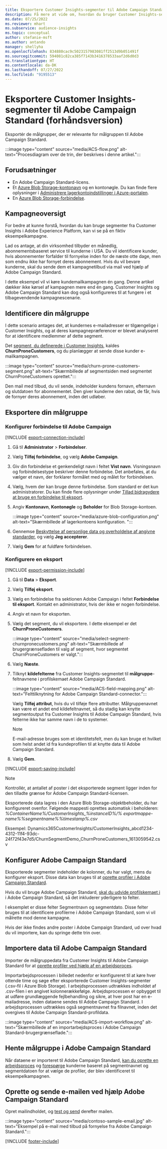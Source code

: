 ```yaml
---
title: Eksportere Customer Insights-segmenter til Adobe Campaign Standard (forhåndsversion)
description: Få mere at vide om, hvordan du bruger Customer Insights-segmenter i Adobe Campaign Standard.
ms.date: 07/25/2022
ms.reviewer: mhart
ms.subservice: audience-insights
ms.topic: conceptual
author: stefanie-msft
ms.author: antando
manager: shellyha
ms.openlocfilehash: 834880cac9c5023157983081ff2513d9b051491f
ms.sourcegitcommit: 594081c82ca385f7143b3416378533aaf2d6d0d3
ms.translationtype: HT
ms.contentlocale: da-DK
ms.lasthandoff: 07/27/2022
ms.locfileid: "9195513"
---
```

# <a name="export-customer-insights-segments-to-adobe-campaign-standard-preview"></a>Eksportere Customer Insights-segmenter til Adobe Campaign Standard (forhåndsversion)

Eksportér de målgrupper, der er relevante for målgruppen til Adobe Campaign Standard.

:::image type="content" source="media/ACS-flow.png" alt-text="Procesdiagram over de trin, der beskrives i denne artikel.":::

## <a name="prerequisites"></a>Forudsætninger

- En Adobe Campaign Standard-licens.
- Et [Azure Blob Storage-kontonavn](/azure/storage/blobs/create-data-lake-storage-account) og en kontonøgle. Du kan finde flere oplysninger i [Administrere lagerkontoindstillinger i Azure-portalen](/azure/storage/common/storage-account-manage).
- En [Azure Blob Storage-forbindelse](/azure/storage/blobs/storage-quickstart-blobs-portal#create-a-container).

## <a name="campaign-overview"></a>Kampagneoversigt

For bedre at kunne forstå, hvordan du kan bruge segmenter fra Customer Insights i Adobe Experience Platform, kan vi se på en fiktiv eksempelkampagne.

Lad os antage, at din virksomhed tilbyder en månedlig, abonnementsbaseret service til kunderne i USA. Du vil identificere kunder, hvis abonnementer forfalder til fornyelse inden for de næste otte dage, men som endnu ikke har fornyet deres abonnement. Hvis du vil bevare kunderne, skal du sende dem et kampagnetilbud via mail ved hjælp af Adobe Campaign Standard.

I dette eksempel vil vi køre kundemailkampagnen én gang. Denne artikel dækker ikke kørsel af kampagnen mere end én gang. Customer Insights og Adobe Campaign Standard kan dog også konfigureres til at fungere i et tilbagevendende kampagnescenarie.

## <a name="identify-your-target-audience"></a>Identificere din målgruppe

I dette scenario antages det, at kundernes e-mailadresser er tilgængelige i Customer Insights, og at deres kampagnepræferencer er blevet analyseret for at identificere medlemmer af dette segment.

Det [segment, du definerede i Customer Insights](segments.md), kaldes **ChurnProneCustomers**, og du planlægger at sende disse kunder e-mailkampagnen.

:::image type="content" source="media/churn-prone-customers-segment.png" alt-text="Skærmbillede af segmentsiden med segmentet ChurnProneCustomers oprettet.":::

Den mail med tilbud, du vil sende, indeholder kundens fornavn, efternavn og slutdatoen for abonnementet. Den giver kunderne den rabat, de får, hvis de fornyer deres abonnement, inden det udløber.

## <a name="export-your-target-audience"></a>Eksportere din målgruppe

### <a name="set-up-connection-to-adobe-campaign"></a>Konfigurer forbindelse til Adobe Campaign

[!INCLUDE [export-connection-include](includes/export-connection-admn.md)]

1. Gå til **Administrator** > **Forbindelser**.

1. Vælg **Tilføj forbindelse**, og vælg **Adobe Campaign**.

1. Giv din forbindelse et genkendeligt navn i feltet **Vist navn**. Visningsnavn og forbindelsestype beskriver denne forbindelse. Det anbefales, at du vælger et navn, der forklarer formålet med og målet for forbindelsen.

1. Vælg, hvem der kan bruge denne forbindelse. Som standard er det kun administratorer. Du kan finde flere oplysninger under [Tillad bidragydere at bruge en forbindelse til eksport](connections.md#allow-contributors-to-use-a-connection-for-exports).

1. Angiv **Kontonavn**, **Kontonøgle** og **Beholder** for Blob Storage-kontoen.  

   :::image type="content" source="media/azure-blob-configuration.png" alt-text="Skærmbillede af lagerkontoens konfiguration. ":::

1. Gennemse [Beskyttelse af personlige data og overholdelse af angivne standarder](connections.md#data-privacy-and-compliance), og vælg **Jeg accepterer**.

1. Vælg **Gem** for at fuldføre forbindelsen.

### <a name="configure-an-export"></a>Konfigurere en eksport

[!INCLUDE [export-permission-include](includes/export-permission.md)]

1. Gå til **Data** > **Eksport**.

1. Vælg **Tilføj eksport**.

1. Vælg en forbindelse fra sektionen Adobe Campaign i feltet **Forbindelse til eksport**. Kontakt en administrator, hvis der ikke er nogen forbindelse.

1. Angiv et navn for eksporten.

1. Vælg det segment, du vil eksportere. I dette eksempel er det **ChurnProneCustomers**.

   :::image type="content" source="media/select-segment-churnpronecustomers.png" alt-text="Skærmbillede af brugergrænsefladen til valg af segment, hvor segmentet ChurnProneCustomers er valgt.":::

1. Vælg **Næste**.

1. Tilknyt **kildefelterne** fra Customer Insights-segmentet til **målgruppe**-feltnavnene i profilskemaet Adobe Campaign Standard.

   :::image type="content" source="media/ACS-field-mapping.png" alt-text="Felttilknytning for Adobe Campaign Standard-connector.":::

   Vælg **Tilføj attribut**, hvis du vil tilføje flere attributter. Målgruppenavnet kan være et andet end kildefeltnavnet, så du stadig kan knytte segmentoutput fra Customer Insights til Adobe Campaign Standard, hvis felterne ikke har samme navn i de to systemer.

   > [!NOTE]
   > E-mail-adresse bruges som et identitetsfelt, men du kan bruge et hvilket som helst andet id fra kundeprofilen til at knytte data til Adobe Campaign Standard.

1. Vælg **Gem**.

[!INCLUDE [export-saving-include](includes/export-saving.md)]

> [!NOTE]
> Kontrollér, at antallet af poster i det eksporterede segment ligger inden for den tilladte grænse for Adobe Campaign Standard-licensen.

Eksporterede data lagres i den Azure Blob Storage-objektbeholder, du har konfigureret ovenfor. Følgende mappesti oprettes automatisk i beholderen: *%ContainerName%/CustomerInsights_%instanceID%/% exportmappe-name%_%segmentname%_%timestamp%.csv*

Eksempel: Dynamics365CustomerInsights/CustomerInsights_abcd1234-4312-11f4-93dc-24f72f43e7d5/ChurnSegmentDemo_ChurnProneCustomers_1613059542.csv

## <a name="configure-adobe-campaign-standard"></a>Konfigurer Adobe Campaign Standard

Eksporterede segmenter indeholder de kolonner, du har valgt, mens du konfigurer eksport. Disse data kan bruges til at [oprette profiler i Adobe Campaign Standard](https://experienceleague.adobe.com/docs/campaign-standard/using/profiles-and-audiences/managing-profiles/about-profiles.html#managing-profiles).

Hvis du vil bruge Adobe Campaign Standard, [skal du udvide profilskemaet i](https://experienceleague.adobe.com/docs/campaign-standard/using/developing/use-cases--extending-resources/extending-the-profile-resource-with-a-new-field.html#developing) i Adobe Campaign Standard, så det inkluderer yderligere to felter.

I eksemplet er disse felter Segmentnavn og segmentdato. Disse felter bruges til at identificere profilerne i Adobe Campaign Standard, som vi vil målrette mod denne kampagne.

Hvis der ikke findes andre poster i Adobe Campaign Standard, ud over hvad du vil importere, kan du springe dette trin over.

## <a name="import-data-into-adobe-campaign-standard"></a>Importere data til Adobe Campaign Standard

Importer de målgruppedata fra Customer Insights til Adobe Campaign Standard for at [oprette profiler ved hjælp af en arbejdsproces](https://experienceleague.adobe.com/docs/campaign-standard/using/profiles-and-audiences/managing-profiles/creating-profiles.html#profiles-and-audiences).

Importarbejdsprocessen i billedet nedenfor er konfigureret til at køre hver ottende time og søge efter eksporterede Customer Insights-segmenter (.csv-fil i Azure Blob Storage). I arbejdsprocessen udtrækkes indholdet af .csv-filen i en angivet kolonnerækkefølge. Arbejdsprocessen er opbygget til at udføre grundlæggende fejlbehandling og sikre, at hver post har en e-mailadresse, inden dataene sendes til Adobe Campaign Standard. I arbejdsprocessen udtrækkes også segmentnavnet fra filnavnet, inden det overgives til Adobe Campaign Standard-profildata.

:::image type="content" source="media/ACS-import-workflow.png" alt-text="Skærmbillede af en importarbejdsproces i Adobe Campaign Standard-brugergrænseflade.":::

## <a name="retrieve-the-audience-in-adobe-campaign-standard"></a>Hente målgruppe i Adobe Campaign Standard

Når dataene er importeret til Adobe Campaign Standard, [kan du oprette en arbejdsproces](https://experienceleague.adobe.com/docs/campaign-standard/using/managing-processes-and-data/workflow-general-operation/building-a-workflow.html#managing-processes-and-data) og [forespørge](https://experienceleague.adobe.com/docs/campaign-standard/using/managing-processes-and-data/targeting-activities/query.html#managing-processes-and-data) kunderne baseret på segmentnavnet og segmentdatoen for at vælge de profiler, der blev identificeret til eksempelkampagnen.

## <a name="create-and-send-the-email-using-adobe-campaign-standard"></a>Oprette og sende e-mailen ved hjælp Adobe Campaign Standard

Opret mailindholdet, og [test og send](https://experienceleague.adobe.com/docs/campaign-standard/using/testing-and-sending/get-started-sending-messages.html#preparing-and-testing-messages) derefter mailen.

:::image type="content" source="media/contoso-sample-email.jpg" alt-text="Eksempel på e-mail med tilbud på fornyelse fra Adobe Campaign Standard.":::

[!INCLUDE [footer-include](includes/footer-banner.md)]
